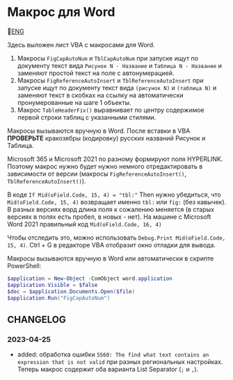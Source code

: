 # Макрос для Word

📜[ENG](README_ENG.md)

Здесь выложен лист VBA с макросами для Word.

1. Макросы `FigCapAutoNum` и `TblCapAutoNum` при запуске ищут по документу текст вида `Рисунок N - Название` и `Таблица N - Название` и заменяют простой текст на поле с автонумерацией.
2. Макросы `FigReferenceAutoInsert` и `TblReferenceAutoInsert` при запуске ищут по документу текст вида `(рисунок N)` и `(таблица N)` и заменяют текст в скобках на ссылку на автоматически пронумерованные на шаге 1 объекты.
3. Макрос `TableHeaderFix()` выравнивает по центру содержимое первой строки таблиц с указанными стилями.

Макросы вызываются вручную в Word.
После вставки в VBA **ПРОВЕРЬТЕ** кракозябры (кодировку) русских названий Рисунок и Таблица.

Microsoft 365 и Microsoft 2021 по разному формируют поля HYPERLINK. Поэтому макрос нужно будет нужно немного отредактировать в зависимости от версии (макросы `FigReferenceAutoInsert()`, `TblReferenceAutoInsert()`).

В коде `If Mid(oField.Code, 15, 4) = "tbl:"` Then нужно убедиться, что `Mid(oField.Code, 15, 4)` возвращает именно `tbl:` или `fig:` (без кавычек). В разных версиях ворд длина поля к сожалению меняется (в старых версиях в полях есть пробел, в новых - нет). На машине с Microsoft Word 2021 правильный код `Mid(oField.Code, 16, 4)`

Чтобы отследить это, можно использовать `Debug.Print Mid(oField.Code, 15, 4)`. Ctrl + G в редакторе VBA отобразит окно отладки для вывода.

Макросы вызываются вручную в Word или автоматически в скрипте PowerShell:

```powershell
$application = New-Object -ComObject word.application
$application.Visible = $false
$doc = $application.Documents.Open($file)
$application.Run("FigCapAutoNum")
```

## CHANGELOG

### 2023-04-25

- added: обработка ошибки `5560: The find what text contains an expression that is not valid` при разных региональных настройках. Теперь макрос содержит оба варианта List Separator (`;` и `,`).

